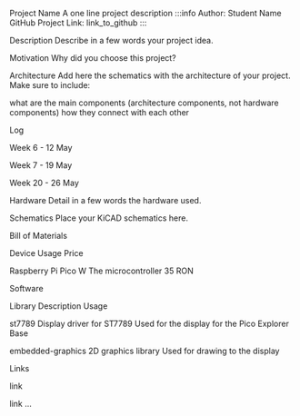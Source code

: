Project Name
A one line project description
:::info
Author: Student Name 
GitHub Project Link: link_to_github
:::

Description
Describe in a few words your project idea.

Motivation
Why did you choose this project?

Architecture
Add here the schematics with the architecture of your project. Make sure to include:

what are the main components (architecture components, not hardware components)
how they connect with each other


Log


Week 6 - 12 May

Week 7 - 19 May

Week 20 - 26 May

Hardware
Detail in a few words the hardware used.

Schematics
Place your KiCAD schematics here.

Bill of Materials




Device
Usage
Price




Raspberry Pi Pico W
The microcontroller
35 RON




Software



Library
Description
Usage




st7789
Display driver for ST7789
Used for the display for the Pico Explorer Base


embedded-graphics
2D graphics library
Used for drawing to the display




Links


link

link
...